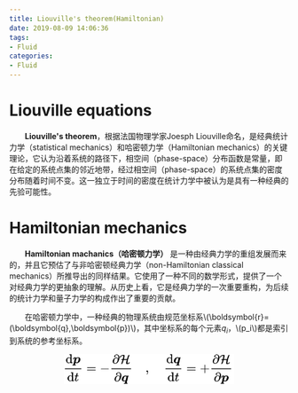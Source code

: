 ```yaml
---
title: Liouville's theorem(Hamiltonian)
date: 2019-08-09 14:06:36
tags:
- Fluid
categories:
- Fluid
---
```

<script type="text/javascript"
   src="http://cdn.mathjax.org/mathjax/latest/MathJax.js?config=TeX-AMS-MML_HTMLorMML">
</script>

<script type="text/x-mathjax-config">
  MathJax.Hub.Config({
    extensions: ["tex2jax.js"],
    jax: ["input/TeX", "output/HTML-CSS"],
    tex2jax: {
      <!--$表示行内元素，$$表示块状元素 -->
      inlineMath: [ ['$','$'], ["\\(","\\)"] ],
      displayMath: [ ['$$','$$'], ["\\[","\\]"] ],
      processEscapes: true
    },
    "HTML-CSS": { availableFonts: ["TeX"] }
  });
</script>
<!--加载MathJax的最新文件， async表示异步加载进来 -->
<script type="text/javascript" async src="https://cdn.mathjax.org/mathjax/latest/MathJax.js">
</script>

# Liouville equations
&emsp;&emsp;**Liouville's theorem**，根据法国物理学家Joesph Liouville命名，是经典统计力学（statistical mechanics）和哈密顿力学（Hamiltonian mechanics）的关键理论，它认为沿着系统的路径下，相空间（phase-space）分布函数是常量，即在给定的系统点集的邻近地带，经过相空间（phase-space）的系统点集的密度分布随着时间不变。这一独立于时间的密度在统计力学中被认为是具有一种经典的先验可能性。

# Hamiltonian mechanics
&emsp;&emsp;**Hamiltonian machanics（哈密顿力学）** 是一种由经典力学的重组发展而来的，并且它预估了与非哈密顿经典力学（non-Hamiltonian classical mechanics）所推导出的同样结果。它使用了一种不同的数学形式，提供了一个对经典力学的更抽象的理解。从历史上看，它是经典力学的一次重要重构，为后续的统计力学和量子力学的构成作出了重要的贡献。

&emsp;&emsp;在哈密顿力学中，一种经典的物理系统由规范坐标系\\(\boldsymbol{r}=(\boldsymbol{q},\boldsymbol{p})\\)，其中坐标系的每个元素$q_i$，\\(p_i\\)都是索引到系统的参考坐标系。


<center>
<img src="https://raw.githubusercontent.com/Yihui-Ma/MarkdownImages/master/Liouville's_theorem(Hamiltonian)/Hamilton's_equations.png" style="zoom:30%">
</center>

